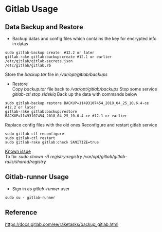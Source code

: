 # Gitlab Usage
##  Data Backup and Restore
- Backup datas and config files which contains the key for encrypted info in datas
```
sudo gitlab-backup create  #12.2 or later
gitlab-rake gitlab:backup:create #12.1 or earlier
/etc/gitlab/gitlab-secrets.json
/etc/gitlab/gitlab.rb
```
Store the *backup.tar* file in */var/opt/gitlab/backups*
- Restore  
Copy *backup.tar* file back to */var/opt/gitlab/backups*
Stop some service *gitlab-ctl stop sidekiq*
Back up the data with commands below
```
sudo gitlab-backup restore BACKUP=11493107454_2018_04_25_10.6.4-ce #12.2 or later
gitlab-rake gitlab:backup:restore BACKUP=11493107454_2018_04_25_10.6.4-ce #12.1 or earlier
```
Replace config files with the old ones
Reconfigure and restart gitlab service
```
sudo gitlab-ctl reconfigure
sudo gitlab-ctl restart
sudo gitlab-rake gitlab:check SANITIZE=true
```
[Known issue](https://gitlab.com/gitlab-org/gitlab-foss/-/issues/62759/?_gl=1*novgys*_ga*MTg5NTc2OTUwNy4xNjc1MDcwNzkw*_ga_ENFH3X7M5Y*MTY3NTgzNzcyNy4xNy4xLjE2NzU4Mzk3NjEuMC4wLjA.)  
To fix: *sudo chown -R registry:registry /var/opt/gitlab/gitlab-rails/shared/registry*

## Gitlab-runner Usage
- Sign in as *gitlab-runner* user
```
sudo su - gitlab-runner
```


## Reference
https://docs.gitlab.com/ee/raketasks/backup_gitlab.html


